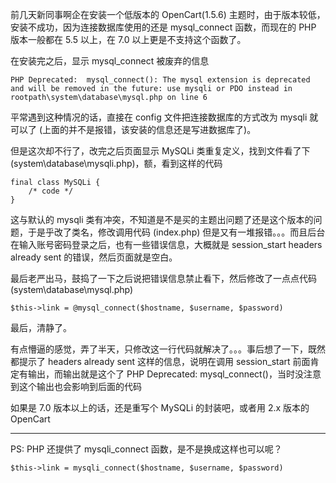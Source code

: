 前几天新同事啊企在安装一个低版本的 OpenCart(1.5.6) 主题时，由于版本较低，安装不成功，因为连接数据库使用的还是 mysql_connect 函数，而现在的 PHP 版本一般都在 5.5 以上，在 7.0 以上更是不支持这个函数了。

在安装完之后，显示 mysql_connect 被废弃的信息

```
PHP Deprecated:  mysql_connect(): The mysql extension is deprecated and will be removed in the future: use mysqli or PDO instead in rootpath\system\database\mysql.php on line 6
```

平常遇到这种情况的话，直接在 config 文件把连接数据库的方式改为 mysqli 就可以了 (上面的并不是报错，该安装的信息还是写进数据库了)。

但是这次却不行了，改完之后页面显示 MySQLi 类重复定义，找到文件看了下 (system\database\mysqli.php)，额，看到这样的代码

```
final class MySQLi {
	/* code */
}
```

这与默认的 mysqli 类有冲突，不知道是不是买的主题出问题了还是这个版本的问题，于是乎改了类名，修改调用代码 (index.php) 但是又有一堆报错。。。而且后台在输入账号密码登录之后，也有一些错误信息，大概就是 session_start headers already sent 的错误，然后页面就是空白。

最后老严出马，鼓捣了一下之后说把错误信息禁止看下，然后修改了一点点代码 (system\database\mysql.php)

```
$this->link = @mysql_connect($hostname, $username, $password)
```

最后，清静了。

有点懵逼的感觉，弄了半天，只修改这一行代码就解决了。。。事后想了一下，既然都提示了 headers already sent 这样的信息，说明在调用 session_start 前面肯定有输出，而输出就是这个了 PHP Deprecated:  mysql_connect()，当时没注意到这个输出也会影响到后面的代码

如果是 7.0 版本以上的话，还是重写个 MySQLi 的封装吧，或者用 2.x 版本的 OpenCart

---

PS: PHP 还提供了 mysqli_connect 函数，是不是换成这样也可以呢？

```
$this->link = mysqli_connect($hostname, $username, $password)
```